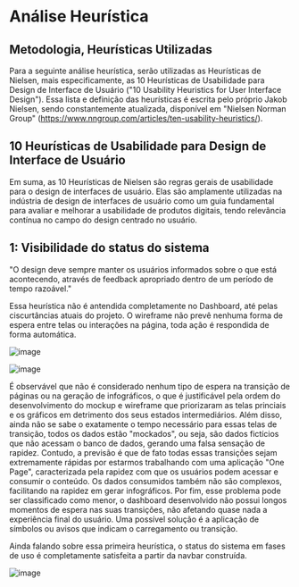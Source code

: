 # Análise Heurística

## Metodologia, Heurísticas Utilizadas

  Para a seguinte análise heurística, serão utilizadas as Heurísticas de Nielsen, mais especificamente, as 10 Heurísticas de Usabilidade para Design de Interface de Usuário ("10 Usability Heuristics for User Interface Design"). Essa lista e definição das heurísticas é escrita pelo próprio Jakob Nielsen, sendo constantemente atualizada, disponível em "Nielsen Norman Group" (https://www.nngroup.com/articles/ten-usability-heuristics/).


## 10 Heurísticas de Usabilidade para Design de Interface de Usuário

Em suma, as 10 Heurísticas de Nielsen são regras gerais de usabilidade para o design de interfaces de usuário. Elas são amplamente utilizadas na indústria de design de interfaces de usuário como um guia fundamental para avaliar e melhorar a usabilidade de produtos digitais, tendo relevância contínua no campo do design centrado no usuário.

## 1: Visibilidade do status do sistema

"O design deve sempre manter os usuários informados sobre o que está acontecendo, através de feedback apropriado dentro de um período de tempo razoável."

Essa heurística não é antendida completamente no Dashboard, até pelas ciscurtâncias atuais do projeto. O wireframe não prevê nenhuma forma de espera entre telas ou interações na página, toda ação é respondida de forma automática.

![image](https://github.com/joaomtm/Rascunho/assets/99208815/aacda503-b37a-46a5-b803-88e99d4aa263)

![image](https://github.com/joaomtm/Rascunho/assets/99208815/cbfb331f-3301-4215-8e44-8f5bf6d40fdb)


É observável que não é considerado nenhum tipo de espera na transição de páginas ou na geração de infográficos, o que é justificável pela ordem do desenvolvimento do mockup e wireframe que priorizaram as telas princiais e os gráficos em detrimento dos seus estados intermediários. Além disso, ainda não se sabe o exatamente o tempo necessário para essas telas de transição, todos os dados estão "mockados", ou seja, são dados fictícios que não acessam o banco de dados, gerando uma falsa sensação de rapidez. Contudo, a previsão é que de fato todas essas transições sejam extremamente rápidas por estarmos trabalhando com uma aplicação "One Page", caracterizada pela rapidez com que os usuários podem acessar e consumir o conteúdo. Os dados consumidos também não são complexos, facilitando na rapidez em gerar infográficos. Por fim, esse problema pode ser classificado como menor, o dashboard desenvolvido não possui longos momentos de espera nas suas transições, não afetando quase nada a experiência final do usuário. Uma possível solução é a aplicação de símbolos ou avisos que indicam o carregamento ou transição.

Ainda falando sobre essa primeira heurística, o status do sistema em fases de uso é completamente satisfeita a partir da navbar construída.

![image](https://github.com/joaomtm/Rascunho/assets/99208815/729f74d3-b24d-4f68-944e-4e1b60a02669)








